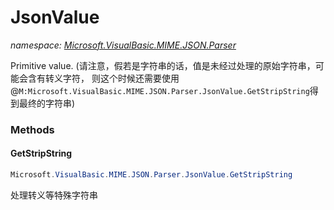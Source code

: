 ﻿# JsonValue
_namespace: <a href="#" onClick="load('/docs/Microsoft.VisualBasic.MIME.JSON.Parser/index.md')">Microsoft.VisualBasic.MIME.JSON.Parser</a>_

Primitive value.
 (请注意，假若是字符串的话，值是未经过处理的原始字符串，可能会含有转义字符，
 则这个时候还需要使用@``M:Microsoft.VisualBasic.MIME.JSON.Parser.JsonValue.GetStripString``得到最终的字符串)



### Methods

#### GetStripString
```csharp
Microsoft.VisualBasic.MIME.JSON.Parser.JsonValue.GetStripString
```
处理转义等特殊字符串


